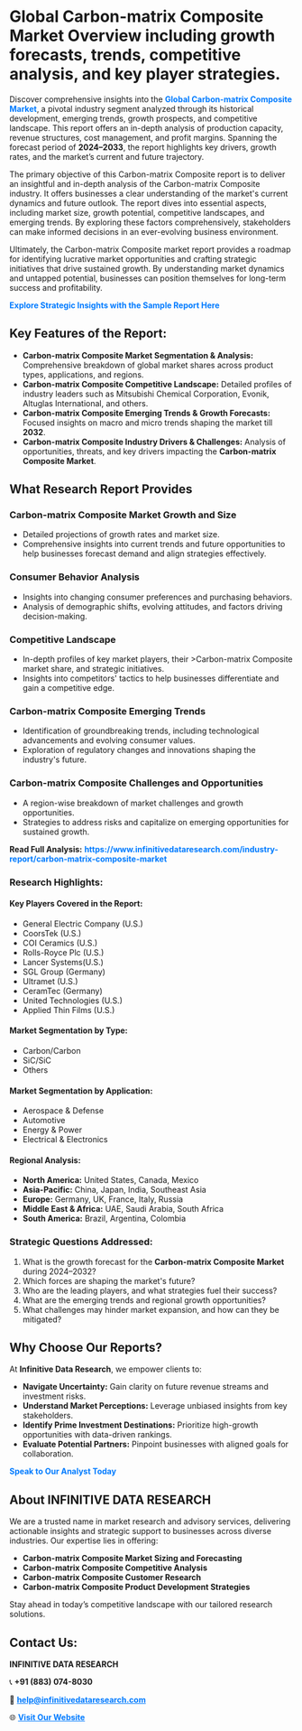 <h1>Global Carbon-matrix Composite Market Overview including growth forecasts, trends, competitive analysis, and key player strategies.</h1>
<p>
Discover comprehensive insights into the 
<a href="https://www.infinitivedataresearch.com/industry-report/carbon-matrix-composite-market" rel="dofollow" style="color: #007BFF; text-decoration: none;"><strong>Global Carbon-matrix Composite Market</strong></a>, a pivotal industry segment analyzed through its historical development, emerging trends, growth prospects, and competitive landscape. This report offers an in-depth analysis of production capacity, revenue structures, cost management, and profit margins. Spanning the forecast period of <strong>2024–2033</strong>, the report highlights key drivers, growth rates, and the market’s current and future trajectory.
</p>
<p>
The primary objective of this Carbon-matrix Composite report is to deliver an insightful and in-depth analysis of the Carbon-matrix Composite industry. It offers businesses a clear understanding of the market's current dynamics and future outlook. The report dives into essential aspects, including market size, growth potential, competitive landscapes, and emerging trends. By exploring these factors comprehensively, stakeholders can make informed decisions in an ever-evolving business environment.
</p>
<p>
Ultimately, the Carbon-matrix Composite market report provides a roadmap for identifying lucrative market opportunities and crafting strategic initiatives that drive sustained growth. By understanding market dynamics and untapped potential, businesses can position themselves for long-term success and profitability.
</p>
<p>
<a href="https://www.infinitivedataresearch.com/request-sample/reportId=105480" style="color: #007BFF; text-decoration: none;"><strong>Explore Strategic Insights with the Sample Report Here</strong></a>
</p>

<h2>Key Features of the Report:</h2>
<ul>
<li><strong>Carbon-matrix Composite Market Segmentation & Analysis:</strong> Comprehensive breakdown of global market shares across product types, applications, and regions.</li>
<li><strong>Carbon-matrix Composite Competitive Landscape:</strong> Detailed profiles of industry leaders such as Mitsubishi Chemical Corporation, Evonik, Altuglas International, and others.</li>
<li><strong>Carbon-matrix Composite Emerging Trends & Growth Forecasts:</strong> Focused insights on macro and micro trends shaping the market till <strong>2032</strong>.</li>
<li><strong>Carbon-matrix Composite Industry Drivers & Challenges:</strong> Analysis of opportunities, threats, and key drivers impacting the <strong>Carbon-matrix Composite Market</strong>.</li>
</ul>

<h2>What Research Report Provides</h2>
<h3>Carbon-matrix Composite Market Growth and Size</h3>
<ul>
<li>Detailed projections of growth rates and market size.</li>
<li>Comprehensive insights into current trends and future opportunities to help businesses forecast demand and align strategies effectively.</li>
</ul>

<h3>Consumer Behavior Analysis</h3>
<ul>
<li>Insights into changing consumer preferences and purchasing behaviors.</li>
<li>Analysis of demographic shifts, evolving attitudes, and factors driving decision-making.</li>
</ul>

<h3>Competitive Landscape</h3>
<ul>
<li>In-depth profiles of key market players, their >Carbon-matrix Composite market share, and strategic initiatives.</li>
<li>Insights into competitors' tactics to help businesses differentiate and gain a competitive edge.</li>
</ul>

<h3>Carbon-matrix Composite Emerging Trends</h3>
<ul>
<li>Identification of groundbreaking trends, including technological advancements and evolving consumer values.</li>
<li>Exploration of regulatory changes and innovations shaping the industry's future.</li>
</ul>

<h3>Carbon-matrix Composite Challenges and Opportunities</h3>
<ul>
<li>A region-wise breakdown of market challenges and growth opportunities.</li>
<li>Strategies to address risks and capitalize on emerging opportunities for sustained growth.</li>
</ul>
<p><strong>Read Full Analysis:</strong> <a href="https://www.infinitivedataresearch.com/industry-report/carbon-matrix-composite-market" rel="dofollow" style="color: #007BFF; text-decoration: none;"><strong>https://www.infinitivedataresearch.com/industry-report/carbon-matrix-composite-market</strong></a></p>
<h3>Research Highlights:</h3>
<h4>Key Players Covered in the Report:</h4>
<ul><li>General Electric Company (U.S.)</li><li>CoorsTek (U.S.)</li><li>COI Ceramics (U.S.)</li><li>Rolls-Royce Plc (U.S.)</li><li>Lancer Systems(U.S.)</li><li>SGL Group (Germany)</li><li>Ultramet (U.S.)</li><li>CeramTec (Germany)</li><li>United Technologies (U.S.)</li><li>Applied Thin Films (U.S.)</li></ul>
<h4>Market Segmentation by Type:</h4>
<ul><li>Carbon/Carbon</li><li>SiC/SiC</li><li>Others</li></ul>
<h4>Market Segmentation by Application:</h4>
<ul><li>Aerospace &amp; Defense</li><li>Automotive</li><li>Energy &amp; Power</li><li>Electrical &amp; Electronics</li></ul>

<h4>Regional Analysis:</h4>
<ul>
<li><strong>North America:</strong> United States, Canada, Mexico</li>
<li><strong>Asia-Pacific:</strong> China, Japan, India, Southeast Asia</li>
<li><strong>Europe:</strong> Germany, UK, France, Italy, Russia</li>
<li><strong>Middle East & Africa:</strong> UAE, Saudi Arabia, South Africa</li>
<li><strong>South America:</strong> Brazil, Argentina, Colombia</li>
</ul>

<h3>Strategic Questions Addressed:</h3>
<ol>
<li>What is the growth forecast for the <strong>Carbon-matrix Composite Market</strong> during 2024–2032?</li>
<li>Which forces are shaping the market's future?</li>
<li>Who are the leading players, and what strategies fuel their success?</li>
<li>What are the emerging trends and regional growth opportunities?</li>
<li>What challenges may hinder market expansion, and how can they be mitigated?</li>
</ol>

<h2>Why Choose Our Reports?</h2>
<p>At <strong>Infinitive Data Research</strong>, we empower clients to:</p>
<ul>
<li><strong>Navigate Uncertainty:</strong> Gain clarity on future revenue streams and investment risks.</li>
<li><strong>Understand Market Perceptions:</strong> Leverage unbiased insights from key stakeholders.</li>
<li><strong>Identify Prime Investment Destinations:</strong> Prioritize high-growth opportunities with data-driven rankings.</li>
<li><strong>Evaluate Potential Partners:</strong> Pinpoint businesses with aligned goals for collaboration.</li>
</ul>
<p><a href="https://www.infinitivedataresearch.com/industry-report/carbon-matrix-composite-market" rel="dofollow" style="color: #007BFF; text-decoration: none;"><strong>Speak to Our Analyst Today</strong></a></p>

<h2>About INFINITIVE DATA RESEARCH</h2>
<p>We are a trusted name in market research and advisory services, delivering actionable insights and strategic support to businesses across diverse industries. Our expertise lies in offering:</p>
<ul>
<li><strong>Carbon-matrix Composite Market Sizing and Forecasting</strong></li>
<li><strong>Carbon-matrix Composite Competitive Analysis</strong></li>
<li><strong>Carbon-matrix Composite Customer Research</strong></li>
<li><strong>Carbon-matrix Composite Product Development Strategies</strong></li>
</ul>
<p>Stay ahead in today’s competitive landscape with our tailored research solutions.</p>

<h2>Contact Us:</h2>
<p><strong>INFINITIVE DATA RESEARCH</strong></p>
<p>📞 <strong>+91 (883) 074-8030</strong></p>
<p>📧 <strong><a href="mailto:help@infinitivedataresearch.com" style="color: #007BFF;">help@infinitivedataresearch.com</a></strong></p>
<p>🌐 <strong><a href="https://www.infinitivedataresearch.com" rel="dofollow" style="color: #007BFF;">Visit Our Website</a></strong></p>